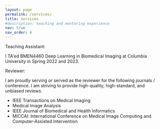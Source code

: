 ```yaml
---
layout: page
permalink: /services/
title: services
#description: teaching and mentoring experience
nav: true
nav_order: 4
---
```


Teaching Assistant: 

I TA'ed BMEN4460 Deep Learning in Biomedical Imaging at Columbia University in Spring 2022 and 2023.

Reviewer:

I am proudly serving or served as the reviewer for the following journals / conference. I am striving to provide high-quality, high-standard, and unbiased reviews.

* IEEE Transactions on Medical Imaging
* Medical Image Analysis
* IEEE Journal of Biomedical and Health Informatics
* MICCAI: International Conference on Medical Image Computing and Computer-Assisted Intervention